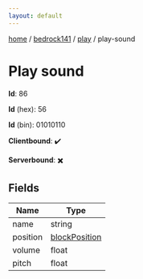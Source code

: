 ```yaml
---
layout: default
---
```


[home](/)  /  [bedrock141](/protocol/bedrock141)  /  [play](/protocol/bedrock141/play)  /  play-sound

# Play sound

**Id**: 86

**Id** (hex): 56

**Id** (bin): 01010110

**Clientbound**: ✔️

**Serverbound**: ✖️

## Fields

Name | Type
---|---
name | string
position | [blockPosition](/protocol/bedrock141/types/block-position)
volume | float
pitch | float

